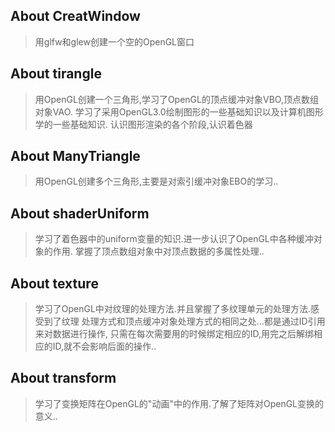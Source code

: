 
## About CreatWindow
> 用glfw和glew创建一个空的OpenGL窗口


## About tirangle
> 用OpenGL创建一个三角形,学习了OpenGL的顶点缓冲对象VBO,顶点数组对象VAO.
  学习了采用OpenGL3.0绘制图形的一些基础知识以及计算机图形学的一些基础知识.
  认识图形渲染的各个阶段,认识着色器


## About ManyTriangle
> 用OpenGL创建多个三角形,主要是对索引缓冲对象EBO的学习..

## About shaderUniform
> 学习了着色器中的uniform变量的知识.进一步认识了OpenGL中各种缓冲对象的作用.
  掌握了顶点数组对象中对顶点数据的多属性处理..


## About texture
> 学习了OpenGL中对纹理的处理方法.并且掌握了多纹理单元的处理方法.感受到了纹理
  处理方式和顶点缓冲对象处理方式的相同之处...都是通过ID引用来对数据进行操作,
  只需在每次需要用的时候绑定相应的ID,用完之后解绑相应的ID,就不会影响后面的操作..


## About transform
> 学习了变换矩阵在OpenGL的"动画"中的作用.了解了矩阵对OpenGL变换的意义..
